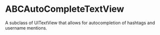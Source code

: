 # ABCAutoCompleteTextView
A subclass of UITextView that allows for autocompletion of hashtags and username mentions.
